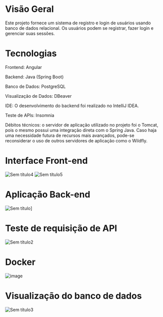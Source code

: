 # Visão Geral
Este projeto fornece um sistema de registro e login de usuários usando banco de dados relacional. Os usuários podem se registrar, fazer login e gerenciar suas sessões.

# Tecnologias
Frontend: Angular

Backend: Java (Spring Boot)

Banco de Dados: PostgreSQL

Visualização de Dados: DBeaver

IDE: O desenvolvimento do backend foi realizado no IntelliJ IDEA.

Teste de APIs: Insomnia

Débitos técnicos: o servidor de aplicação utilizado no projeto foi o Tomcat, pois o mesmo possui uma integração direta com o Spring Java. Caso haja uma necessidade futura de recursos mais avançados, pode-se reconsiderar o uso de outros servidores de aplicação como o Wildfly.

# Interface Front-end

![Sem título4](https://github.com/user-attachments/assets/fb959eb8-7762-42bd-926d-da778a676c2d)
![Sem título5](https://github.com/user-attachments/assets/36782371-f5ca-4ca0-b767-0c347a0d9839)

# Aplicação Back-end

![Sem título](https://github.com/user-attachments/assets/5476d7c8-8d7f-4ecb-92c0-4d6fa12066db)]

# Teste de requisição de API

![Sem título2](https://github.com/user-attachments/assets/199ce02b-d07c-4792-9159-41a9f2421e5c)

# Docker

![image](https://github.com/user-attachments/assets/260f4ee4-7247-45bb-8d67-5eb2d190648c)

# Visualização do banco de dados

![Sem título3](https://github.com/user-attachments/assets/814ec499-7f93-4fec-830c-a464ca5bb679)




